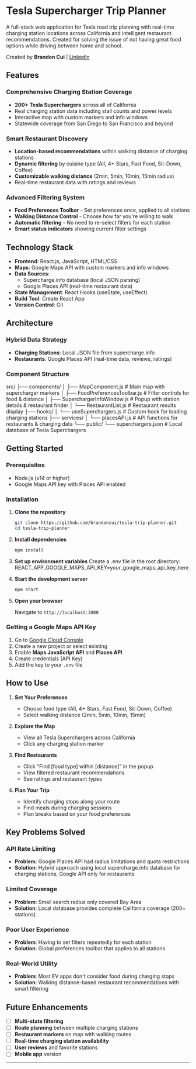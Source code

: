 # Tesla Supercharger Trip Planner

A full-stack web application for Tesla road trip planning with real-time charging station locations across California and intelligent restaurant recommendations.
Created for solving the issue of not having great food options while driving between home and school.

Created by **Brandon Cui** | [LinkedIn](https://linkedin.com/in/brandoncui)

## Features

### **Comprehensive Charging Station Coverage**
- **200+ Tesla Superchargers** across all of California
- Real charging station data including stall counts and power levels
- Interactive map with custom markers and info windows
- Statewide coverage from San Diego to San Francisco and beyond

### **Smart Restaurant Discovery**
- **Location-based recommendations** within walking distance of charging stations
- **Dynamic filtering** by cuisine type (All, 4+ Stars, Fast Food, Sit-Down, Coffee)
- **Customizable walking distance** (2min, 5min, 10min, 15min radius)
- Real-time restaurant data with ratings and reviews

### **Advanced Filtering System**
- **Food Preferences Toolbar** - Set preferences once, applied to all stations
- **Walking Distance Control** - Choose how far you're willing to walk
- **Automatic filtering** - No need to re-select filters for each station
- **Smart status indicators** showing current filter settings

## Technology Stack

- **Frontend**: React.js, JavaScript, HTML/CSS
- **Maps**: Google Maps API with custom markers and info windows
- **Data Sources**: 
  - Supercharge.info database (local JSON parsing)
  - Google Places API (real-time restaurant data)
- **State Management**: React Hooks (useState, useEffect)
- **Build Tool**: Create React App
- **Version Control**: Git

## Architecture

### **Hybrid Data Strategy**
- **Charging Stations**: Local JSON file from supercharge.info
- **Restaurants**: Google Places API (real-time data, reviews, ratings)

### **Component Structure**
src/
├── components/
│   ├── MapComponent.js           # Main map with supercharger markers
│   ├── FoodPreferencesToolbar.js # Filter controls for food & distance
│   ├── SuperchargerInfoWindow.js # Popup with station details & restaurant finder
│   └── RestaurantList.js         # Restaurant results display
├── hooks/
│   └── useSuperchargers.js       # Custom hook for loading charging stations
├── services/
│   └── placesAPI.js              # API functions for restaurants & charging data
└── public/
└── superchargers.json        # Local database of Tesla Superchargers

## Getting Started

### **Prerequisites**
- Node.js (v14 or higher)
- Google Maps API key with Places API enabled

### **Installation**

1. **Clone the repository**
    ```bash
    git clone https://github.com/brandoncui/tesla-trip-planner.git
    cd tesla-trip-planner

2. **Install dependencies**
    ```bash
    npm install

3. **Set up environment variables** Create a .env file in the root directory:
    REACT_APP_GOOGLE_MAPS_API_KEY=your_google_maps_api_key_here

4. **Start the development server**
    ```bash
    npm start

5. **Open your browser**
   
   Navigate to `http://localhost:3000`

### **Getting a Google Maps API Key**

1. Go to [Google Cloud Console](https://console.cloud.google.com/)
2. Create a new project or select existing
3. Enable **Maps JavaScript API** and **Places API**
4. Create credentials (API Key)
5. Add the key to your `.env` file

## How to Use

1. **Set Your Preferences**
   - Choose food type (All, 4+ Stars, Fast Food, Sit-Down, Coffee)
   - Select walking distance (2min, 5min, 10min, 15min)

2. **Explore the Map**
   - View all Tesla Superchargers across California
   - Click any charging station marker

3. **Find Restaurants**
   - Click "Find [food type] within [distance]" in the popup
   - View filtered restaurant recommendations
   - See ratings and restaurant types

4. **Plan Your Trip**
   - Identify charging stops along your route
   - Find meals during charging sessions
   - Plan breaks based on your food preferences

## Key Problems Solved

### **API Rate Limiting**
- **Problem**: Google Places API had radius limitations and quota restrictions
- **Solution**: Hybrid approach using local supercharge.info database for charging stations, Google API only for restaurants

### **Limited Coverage**
- **Problem**: Small search radius only covered Bay Area
- **Solution**: Local database provides complete California coverage (200+ stations)

### **Poor User Experience**
- **Problem**: Having to set filters repeatedly for each station
- **Solution**: Global preferences toolbar that applies to all stations

### **Real-World Utility**
- **Problem**: Most EV apps don't consider food during charging stops
- **Solution**: Walking distance-based restaurant recommendations with smart filtering

## Future Enhancements

- [ ] **Multi-state filtering**
- [ ] **Route planning** between multiple charging stations
- [ ] **Restaurant markers** on map with walking routes
- [ ] **Real-time charging station availability**
- [ ] **User reviews** and favorite stations
- [ ] **Mobile app** version

---